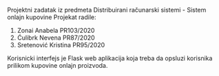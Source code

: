 Projektni zadatak iz predmeta Distribuirani računarski sistemi - Sistem onlajn kupovine
Projekat radile:
1. Zonai Anabela PR103/2020
2. Ćulibrk Nevena PR87/2020
3. Sretenović Kristina PR95/2020

Korisnicki interfejs je Flask web aplikacija koja treba da opsluzi korisnika prilikom kupovine 
onlajn proizvoda. 
